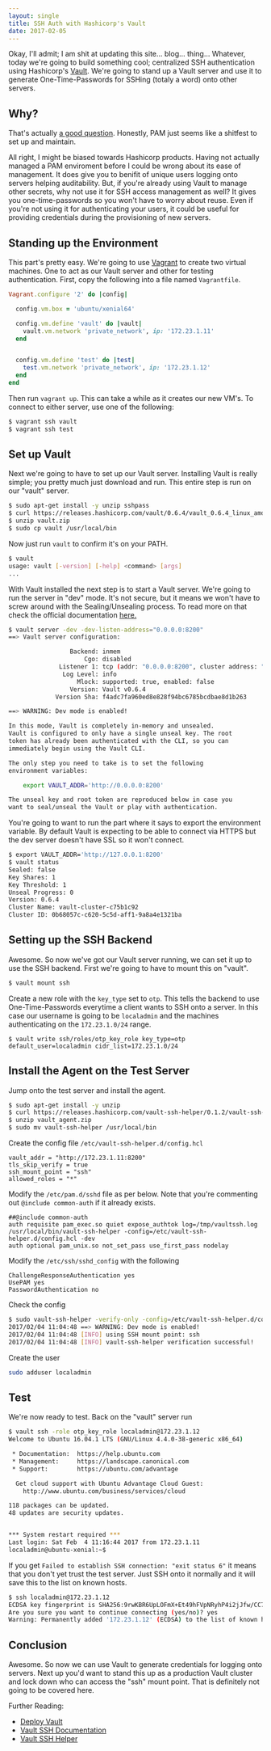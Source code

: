 ```yaml
---
layout: single
title: SSH Auth with Hashicorp's Vault
date: 2017-02-05
---
```


Okay, I'll admit; I am shit at updating this site... blog... thing... Whatever, today we're going to build something cool; 
centralized SSH authentication using Hashicorp's [Vault](https://www.vaultproject.io). We're going to stand up a Vault server 
and use it to generate One-Time-Passwords for SSHing (totaly a word) onto other servers.

## Why?

That's actually [a good question](http://gunshowcomic.com/513). Honestly, PAM just seems like a shitfest to set up and maintain.  

All right, I might be biased towards Hashicorp products. Having not actually managed a PAM enviroment before I could be wrong 
about its ease of management. It does give you to benifit of unique users logging onto servers helping auditability. But, if 
you're already using Vault to manage other secrets, why not use it for SSH access management as well? It gives you 
one-time-passwords so you won't have to worry about reuse. Even if you're not using it for authenticating your users, it could 
be useful for providing credentials during the provisioning of new servers.

## Standing up the Environment

This part's pretty easy. We're going to use [Vagrant](https://www.vagrantup.com/) to create two virtual machines. One to act 
as our Vault server and other for testing authentication. First, copy the following into a file named `Vagrantfile`.

```ruby
Vagrant.configure '2' do |config|

  config.vm.box = 'ubuntu/xenial64'

  config.vm.define 'vault' do |vault|
    vault.vm.network 'private_network', ip: '172.23.1.11'
  end


  config.vm.define 'test' do |test|
    test.vm.network 'private_network', ip: '172.23.1.12'
  end
end
```

Then run `vagrant up`. This can take a while as it creates our new VM's. To connect to either server, use one of the following:

```bash
$ vagrant ssh vault
$ vagrant ssh test
```


##  Set up Vault

Next we're going to have to set up our Vault server. Installing Vault is really simple; you pretty much just download and run. 
This entire step is run on our "vault" server.

```bash
$ sudo apt-get install -y unzip sshpass
$ curl https://releases.hashicorp.com/vault/0.6.4/vault_0.6.4_linux_amd64.zip > vault.zip
$ unzip vault.zip
$ sudo cp vault /usr/local/bin
```

Now just run `vault` to confirm it's on your PATH.

```bash
$ vault                                                           
usage: vault [-version] [-help] <command> [args]                                        
...                             
```

With Vault installed the next step is to start a Vault server. We're going to run the server in "dev" mode. It's not secure, 
but it means we won't have to screw around with the Sealing/Unsealing process. To read more on that check the official 
documentation [here.](https://www.vaultproject.io/intro/getting-started/deploy.html)

```bash
$ vault server -dev -dev-listen-address="0.0.0.0:8200"
==> Vault server configuration:

                 Backend: inmem
                     Cgo: disabled
              Listener 1: tcp (addr: "0.0.0.0:8200", cluster address: "", tls: "disabled")
               Log Level: info
                   Mlock: supported: true, enabled: false
                 Version: Vault v0.6.4
             Version Sha: f4adc7fa960ed8e828f94bc6785bcdbae8d1b263

==> WARNING: Dev mode is enabled!

In this mode, Vault is completely in-memory and unsealed.
Vault is configured to only have a single unseal key. The root
token has already been authenticated with the CLI, so you can
immediately begin using the Vault CLI.

The only step you need to take is to set the following
environment variables:

    export VAULT_ADDR='http://0.0.0.0:8200'

The unseal key and root token are reproduced below in case you
want to seal/unseal the Vault or play with authentication.
```

You're going to want to run the part where it says to export the environment variable. By default Vault is expecting to be 
able to connect via HTTPS but the dev server doesn't have SSL so it won't connect.

```bash
$ export VAULT_ADDR='http://127.0.0.1:8200'
$ vault status
Sealed: false
Key Shares: 1
Key Threshold: 1
Unseal Progress: 0
Version: 0.6.4
Cluster Name: vault-cluster-c75b1c92
Cluster ID: 0b68057c-c620-5c5d-aff1-9a8a4e1321ba
```


## Setting up the SSH Backend

Awesome. So now we've got our Vault server running, we can set it up to use the SSH backend. First we're going to have to 
mount this on "vault".

```bash
$ vault mount ssh
```

Create a new role with the `key_type` set to `otp`. This tells the backend to use One-Time-Passwords everytime a client wants 
to SSH onto a server. In this case our username is going to be `localadmin` and the machines authenticating on the 
`172.23.1.0/24` range.

```
$ vault write ssh/roles/otp_key_role key_type=otp default_user=localadmin cidr_list=172.23.1.0/24
```


## Install the Agent on the Test Server

Jump onto the test server and install the agent.

```bash
$ sudo apt-get install -y unzip
$ curl https://releases.hashicorp.com/vault-ssh-helper/0.1.2/vault-ssh-helper_0.1.2_linux_amd64.zip > vault_agent.zip
$ unzip vault_agent.zip
$ sudo mv vault-ssh-helper /usr/local/bin
```

Create the config file `/etc/vault-ssh-helper.d/config.hcl`

```hcl
vault_addr = "http://172.23.1.11:8200"
tls_skip_verify = true
ssh_mount_point = "ssh"
allowed_roles = "*"
```

Modify the `/etc/pam.d/sshd` file as per below. Note that you're commenting out `@include common-auth` if it already exists.

```
##@include common-auth
auth requisite pam_exec.so quiet expose_authtok log=/tmp/vaultssh.log /usr/local/bin/vault-ssh-helper -config=/etc/vault-ssh-helper.d/config.hcl -dev
auth optional pam_unix.so not_set_pass use_first_pass nodelay
```

Modify the `/etc/ssh/sshd_config` with the following

```
ChallengeResponseAuthentication yes
UsePAM yes
PasswordAuthentication no
```

Check the config

```bash
$ sudo vault-ssh-helper -verify-only -config=/etc/vault-ssh-helper.d/config.hcl -dev
2017/02/04 11:04:48 ==> WARNING: Dev mode is enabled!
2017/02/04 11:04:48 [INFO] using SSH mount point: ssh
2017/02/04 11:04:48 [INFO] vault-ssh-helper verification successful!
```

Create the user

```bash
sudo adduser localadmin
```

## Test

We're now ready to test. Back on the "vault" server run

```bash
$ vault ssh -role otp_key_role localadmin@172.23.1.12
Welcome to Ubuntu 16.04.1 LTS (GNU/Linux 4.4.0-38-generic x86_64)

 * Documentation:  https://help.ubuntu.com
 * Management:     https://landscape.canonical.com
 * Support:        https://ubuntu.com/advantage

  Get cloud support with Ubuntu Advantage Cloud Guest:
    http://www.ubuntu.com/business/services/cloud

118 packages can be updated.
48 updates are security updates.


*** System restart required ***
Last login: Sat Feb  4 11:16:44 2017 from 172.23.1.11
localadmin@ubuntu-xenial:~$
```

If you get `Failed to establish SSH connection: "exit status 6"` it means that you don't yet trust the test server. Just SSH 
onto it normally and it will save this to the list on known hosts.

```bash
$ ssh localadmin@172.23.1.12
ECDSA key fingerprint is SHA256:9rwKBR6UpLOFmX+Et49hFVpNRyhP4i2jJfw/CC70lTw.
Are you sure you want to continue connecting (yes/no)? yes
Warning: Permanently added '172.23.1.12' (ECDSA) to the list of known hosts.
```

## Conclusion
Awesome. So now we can use Vault to generate credentials for logging onto servers. Next up you'd want to stand this up as a 
production Vault cluster and lock down who can access the "ssh" mount point. That is definitely not going to be covered here.

Further Reading:

+ [Deploy Vault](https://www.vaultproject.io/intro/getting-started/deploy.html)
+ [Vault SSH Documentation](https://www.vaultproject.io/docs/secrets/ssh/index.html)
+ [Vault SSH Helper](https://github.com/hashicorp/vault-ssh-helper)
